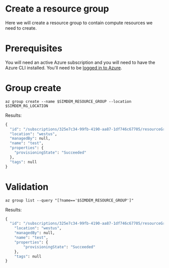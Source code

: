 # Create a resource group

Here we will create a resource group to contain compute resources we
need to create.

# Prerequisites

You will need an active Azure subscription and you will need to have
the Azure CLI installed. You'll need to
be [logged in to Azure](../../../../azure/login/README.md).

# Group create

```
az group create --name $SIMDEM_RESOURCE_GROUP --location $SIMDEM_RG_LOCATION
```

Results:

```expected_similarity=0.3
{
  "id": "/subscriptions/325e7c34-99fb-4190-aa87-1df746c67705/resourceGroups/test",
  "location": "westus",
  "managedBy": null,
  "name": "test",
  "properties": {
	"provisioningState": "Succeeded"
  },
  "tags": null
}
```

# Validation

```
az group list --query "[?name=='$SIMDEM_RESOURCE_GROUP']"
```

Results:

```expected_similarity=0.3
{
  "id": "/subscriptions/325e7c34-99fb-4190-aa87-1df746c67705/resourceGroups/test",
    "location": "westus",
	"managedBy": null,
	"name": "test",
	"properties": {
		"provisioningState": "Succeeded"
	},
	"tags": null
}
```
